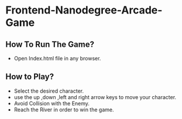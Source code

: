 
   Frontend-Nanodegree-Arcade-Game
===============================

How To Run The Game?
---
- Open Index.html file in any browser.

How to Play?
---
- Select the desired character.
- use the up ,down ,left and right arrow keys to move your character.
- Avoid Collision with the Enemy.
- Reach the River in order to win the game.
